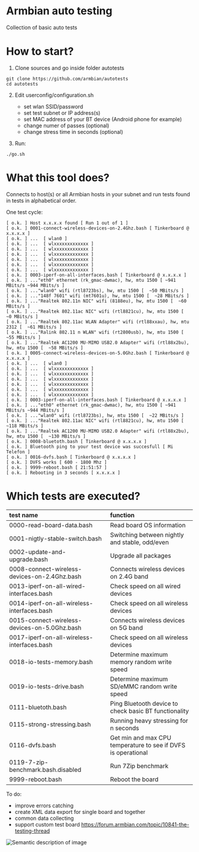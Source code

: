 # Armbian auto testing

Collection of basic auto tests

# How to start?


1. Clone sources and go inside folder autotests
```
git clone https://github.com/armbian/autotests
cd autotests
```

2. Edit userconfig/configuration.sh

	- set wlan SSID/password
	- set test subnet or IP address(s)
	- set MAC address of your BT device (Android phone for example)
	- change numer of passes (optional)
	- change stress time in seconds (optional)
3. Run:
```
./go.sh
```


# What this tool does?

Connects to host(s) or all Armbian hosts in your subnet and run tests found in tests in alphabetical order.

One test cycle:

	[ o.k. ] Host x.x.x.x found [ Run 1 out of 1 ]
	[ o.k. ] 0001-connect-wireless-devices-on-2.4Ghz.bash [ Tinkerboard @ x.x.x.x ]
	[ o.k. ] ...  [ wlan0 ]
	[ o.k. ] ...  [ wlxxxxxxxxxxxxx ]
	[ o.k. ] ...  [ wlxxxxxxxxxxxxx ]
	[ o.k. ] ...  [ wlxxxxxxxxxxxxx ]
	[ o.k. ] ...  [ wlxxxxxxxxxxxxx ]
	[ o.k. ] ...  [ wlxxxxxxxxxxxxx ]
	[ o.k. ] ...  [ wlxxxxxxxxxxxxx ]
	[ o.k. ] 0003-iperf-on-all-interfaces.bash [ Tinkerboard @ x.x.x.x ]
	[ o.k. ] ..."eth0" ethernet (rk_gmac-dwmac), hw, mtu 1500 [ ~941 MBits/s ~944 MBits/s ]
	[ o.k. ] ..."wlan0" wifi (rtl8723bs), hw, mtu 1500 [  ~50 MBits/s ]
	[ o.k. ] ..."148f 7601" wifi (mt7601u), hw, mtu 1500 [  ~28 MBits/s ]
	[ o.k. ] ..."Realtek 802.11n NIC" wifi (8188eu), hw, mtu 1500 [  ~60 MBits/s ]
	[ o.k. ] ..."Realtek 802.11ac NIC" wifi (rtl8821cu), hw, mtu 1500 [  ~0 MBits/s ]
	[ o.k. ] ..."Realtek 802.11ac WLAN Adapter" wifi (rtl88xxau), hw, mtu 2312 [  ~61 MBits/s ]
	[ o.k. ] ..."Ralink 802.11 n WLAN" wifi (rt2800usb), hw, mtu 1500 [  ~55 MBits/s ]
	[ o.k. ] ..."Realtek AC1200 MU-MIMO USB2.0 Adapter" wifi (rtl88x2bu), hw, mtu 1500 [  ~58 MBits/s ]
	[ o.k. ] 0005-connect-wireless-devices-on-5.0Ghz.bash [ Tinkerboard @ x.x.x.x ]
	[ o.k. ] ...  [ wlan0 ]
	[ o.k. ] ...  [ wlxxxxxxxxxxxxx ]
	[ o.k. ] ...  [ wlxxxxxxxxxxxxx ]
	[ o.k. ] ...  [ wlxxxxxxxxxxxxx ]
	[ o.k. ] ...  [ wlxxxxxxxxxxxxx ]
	[ o.k. ] ...  [ wlxxxxxxxxxxxxx ]
	[ o.k. ] ...  [ wlxxxxxxxxxxxxx ]
	[ o.k. ] 0003-iperf-on-all-interfaces.bash [ Tinkerboard @ x.x.x.x ]
	[ o.k. ] ..."eth0" ethernet (rk_gmac-dwmac), hw, mtu 1500 [ ~941 MBits/s ~944 MBits/s ]
	[ o.k. ] ..."wlan0" wifi (rtl8723bs), hw, mtu 1500 [  ~22 MBits/s ]
	[ o.k. ] ..."Realtek 802.11ac NIC" wifi (rtl8821cu), hw, mtu 1500 [  ~118 MBits/s ]
	[ o.k. ] ..."Realtek AC1200 MU-MIMO USB2.0 Adapter" wifi (rtl88x2bu), hw, mtu 1500 [  ~130 MBits/s ]
	[ o.k. ] 0008-bluetoth.bash [ Tinkerboard @ x.x.x.x ]
	[ o.k. ] Bluetooth ping to your test device was succesfull [ Mi Telefon ]
	[ o.k. ] 0016-dvfs.bash [ Tinkerboard @ x.x.x.x ]
	[ o.k. ] DVFS works [ 600 - 1800 Mhz ]
	[ o.k. ] 9999-reboot.bash [ 21:51:57 ]
	[ o.k. ] Rebooting in 3 seconds [ x.x.x.x ]

# Which tests are executed?

| test name | function |
|:-|:-|
|0000-read-board-data.bash| Read board OS information|
|0001-nigtly-stable-switch.bash| Switching between nightly and stable, odd/even|
|0002-update-and-upgrade.bash| Upgrade all packages|
|0008-connect-wireless-devices-on-2.4Ghz.bash|Connects wireless devices on 2.4G band|
|0013-iperf-on-all-wired-interfaces.bash|Check speed on all wired devices|
|0014-iperf-on-all-wireless-interfaces.bash|Check speed on all wireless devices|
|0015-connect-wireless-devices-on-5.0Ghz.bash|Connects wireless devices on 5G band|
|0017-iperf-on-all-wireless-interfaces.bash|Check speed on all wireless devices|
|0018-io-tests-memory.bash| Determine maximum memory random write speed|
|0019-io-tests-drive.bash| Determine maximum SD/eMMC random write speed|
|0111-bluetoth.bash|Ping Bluetooth device to check basic BT functionality|
|0115-strong-stressing.bash|Running heavy stressing for n seconds|
|0116-dvfs.bash|Get min and max CPU temperature to see if DVFS is operational|
|0119-7-zip-benchmark.bash.disabled|Run 7Zip benchmark|
|9999-reboot.bash|Reboot the board|


To do:

- improve errors catching
- create XML data export for single board and together
- common data collecting
- support custom test board https://forum.armbian.com/topic/10841-the-testing-thread

![Semantic description of image](https://forum.armbian.com/uploads/monthly_2019_09/IMG_0031.thumb.JPG.25382da99ba09c22c27cf8d274141b8b.JPG "Image Title")

